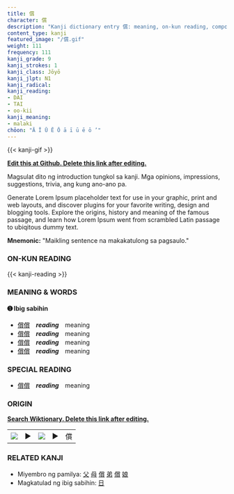 ```yaml
---
title: 償
character: 償
description: "Kanji dictionary entry 償: meaning, on-kun reading, compounds, origin, related kanji"
content_type: kanji
featured_image: "/償.gif"
weight: 111
frequency: 111
kanji_grade: 9
kanji_strokes: 1
kanji_class: Jōyō
kanji_jlpt: N1
kanji_radical: 
kanji_reading: 
- DAI
- TAI
- oo-kii
kanji_meaning:
- malaki
chōon: "Ā Ī Ū Ē Ō ā ī ū ē ō ’"
---
```

[//]: # (Don't edit the line below. Kanji animated GIF code is automatically generated.)
{{< kanji-gif >}}

[//]: # (Edit below this line.)

**[Edit this at Github. Delete this link after editing.](https://github.com/tim0g/tim/tree/main/content/kanji/償/index.md)**

Magsulat dito ng introduction tungkol sa kanji. Mga opinions, impressions, suggestions, trivia, ang kung ano-ano pa.

Generate Lorem Ipsum placeholder text for use in your graphic, print and web layouts, and discover plugins for your favorite writing, design and blogging tools. Explore the origins, history and meaning of the famous passage, and learn how Lorem Ipsum went from scrambled Latin passage to ubiqitous dummy text.
 
**Mnemonic:** "Maikling sentence na makakatulong sa pagsaulo."

### ON-KUN READING

[//]: # (Don't edit the line below. ON-KUN READING code is automatically generated.)
{{< kanji-reading >}}

### MEANING & WORDS

#### ➊ **Ibig sabihin**
  - [償](../償)[償](../償)　***reading***　meaning
  - [償](../償)[償](../償)　***reading***　meaning
  - [償](../償)[償](../償)　***reading***　meaning
  - [償](../償)[償](../償)　***reading***　meaning

### SPECIAL READING
  - [償](../償)[償](../償)　***reading***　meaning

### ORIGIN

**[Search Wiktionary. Delete this link after editing.](https://wiktionary.org/wiki/償)**
<table class="kanji-table"><tr><td>
<img src="60px-償-bronze.svg.png">
</td><td>▶</td><td>
<img src="60px-償-oracle.svg.png">
</td><td>▶</td>
<td class="kanji-origin">償</td>
</tr></table>

### RELATED KANJI
- Miyembro ng pamilya: [父](../父) [母](../母) [償](../償) [弟](../弟) [償](../償) [娘](../娘)
- Magkatulad ng ibig sabihin: [日](../日)
